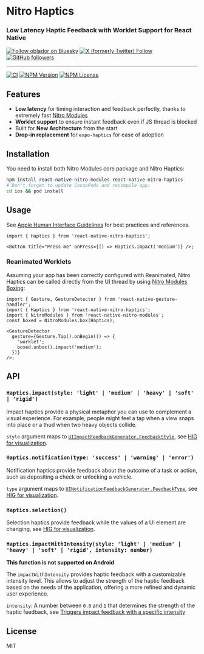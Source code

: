 # Nitro Haptics

### Low Latency Haptic Feedback with Worklet Support for React Native

[![Follow oblador on Bluesky ](https://img.shields.io/badge/Bluesky-0285FF?style=social&logo=bluesky&label=oblador.bsky.social)](https://bsky.app/profile/oblador.bsky.social) [![X (formerly Twitter) Follow](https://img.shields.io/twitter/follow/trastknast)](https://x.com/trastknast) [![GitHub followers](https://img.shields.io/github/followers/oblador)](https://github.com/oblador)

---

[![CI](https://github.com/oblador/react-native-nitro-haptics/actions/workflows/ci.yml/badge.svg)](https://github.com/oblador/react-native-nitro-haptics/actions/workflows/ci.yml) [![NPM Version](https://img.shields.io/npm/v/react-native-nitro-haptics)](https://www.npmjs.com/package/react-native-nitro-haptics) [![NPM License](https://img.shields.io/npm/l/react-native-nitro-haptics)](https://github.com/oblador/react-native-nitro-haptics/blob/master/LICENSE)

## Features

- **Low latency** for timing interaction and feedback perfectly, thanks to extremely fast [Nitro Modules](https://nitro.margelo.com)
- **Worklet support** to ensure instant feedback even if JS thread is blocked
- Built for **New Architecture** from the start
- **Drop-in replacement** for `expo-haptics` for ease of adoption

## Installation

You need to install both Nitro Modules core package and Nitro Haptics:

```sh
npm install react-native-nitro-modules react-native-nitro-haptics
# Don't forget to update CocoaPods and recompile app:
cd ios && pod install
```

## Usage

See [Apple Human Interface Guidelines](https://developer.apple.com/design/human-interface-guidelines/playing-haptics) for best practices and references.

```tsx
import { Haptics } from 'react-native-nitro-haptics';

<Button title="Press me" onPress={() => Haptics.impact('medium')} />;
```

### Reanimated Worklets

Assuming your app has been correctly configured with Reanimated, Nitro Haptics can be called directly from the UI thread by using [Nitro Modules Boxing](https://nitro.margelo.com/docs/worklets):

```tsx
import { Gesture, GestureDetector } from 'react-native-gesture-handler';
import { Haptics } from 'react-native-nitro-haptics';
import { NitroModules } from 'react-native-nitro-modules';
const boxed = NitroModules.box(Haptics);

<GestureDetector
  gesture={Gesture.Tap().onBegin(() => {
    'worklet';
    boxed.unbox().impact('medium');
  })}
/>;
```

## API

### `Haptics.impact(style: 'light' | 'medium' | 'heavy' | 'soft' | 'rigid')`

Impact haptics provide a physical metaphor you can use to complement a visual experience. For example, people might feel a tap when a view snaps into place or a thud when two heavy objects collide.

`style` argument maps to [`UIImpactFeedbackGenerator.FeedbackStyle`](https://developer.apple.com/documentation/uikit/uiimpactfeedbackgenerator/feedbackstyle), see [HIG for visualization](https://developer.apple.com/design/human-interface-guidelines/playing-haptics#Impact).

### `Haptics.notification(type: 'success' | 'warning' | 'error')`

Notification haptics provide feedback about the outcome of a task or action, such as depositing a check or unlocking a vehicle.

`type` argument maps to [`UINotificationFeedbackGenerator.FeedbackType`](https://developer.apple.com/documentation/uikit/uinotificationfeedbackgenerator/feedbacktype), see [HIG for visualization](https://developer.apple.com/design/human-interface-guidelines/playing-haptics#Notification).

### `Haptics.selection()`

Selection haptics provide feedback while the values of a UI element are changing, see [HIG for visualization](https://developer.apple.com/design/human-interface-guidelines/playing-haptics#Selection).

### `Haptics.impactWithIntensity(style: 'light' | 'medium' | 'heavy' | 'soft' | 'rigid', intensity: number)`

**This function is not supported on Android**

The `impactWithIntensity` provides haptic feedback with a customizable intensity level. This allows to adjust the strength of the haptic feedback based on the needs of the application, offering a more refined and dynamic user experience.

`intensity`: A number between `0.0` and `1` that determines the strength of the haptic feedback, see [Triggers impact feedback with a specific intensity](https://developer.apple.com/documentation/uikit/uiimpactfeedbackgenerator/impactoccurred(intensity:))

## License

MIT
